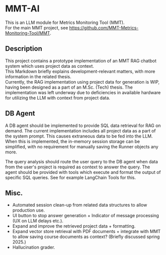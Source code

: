 # MMT-AI

This is an LLM module for Metrics Monitoring Tool (MMT).\
For the main MMT project, see https://github.com/MMT-Metrics-Monitoring-Tool/MMT.

## Description

This project contains a prototype implementation of an MMT RAG chatbot system which uses project data as context.\
This Markdown briefly explains development-relevant matters, with more information in the related thesis.\
Currently, the RAG implementation using project data for generation is WIP, having been designed as a part of an M.Sc. (Tech) thesis. The implementation was left underway due to deficiencies in available hardware for utilizing the LLM with context from project data.

## DB Agent

A DB agent should be implemented to provide SQL data retrieval for RAG on demand. The current implementation includes all project data as a part of the system prompt. This causes extraneous data to be fed into the LLM. When this is implemented, the in-memory session storage can be simplified, with no requirement for manually saving the Runner objects any more.

The query analysis should route the user query to the DB agent when data from the user's project is required as context to answer the query. The agent should be provided with tools which execute and format the output of specific SQL queries. See for example LangChain Tools for this.

## Misc.

- Automated session clean-up from related data structures to allow production use.
- UI button to stop answer generation + Indicator of message processing (UX on LLM delays etc.).
- Expand and improve the retrieved project data + formatting.
- Expand vector store retrieval with PDF documents + integrate with MMT to allow saving course documents as context? (Briefly discussed spring 2025.)
- Hallucination grader.
